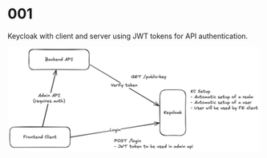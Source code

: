 # 001

Keycloak with client and server using JWT tokens for API authentication.

![diagram](diagram.png)
